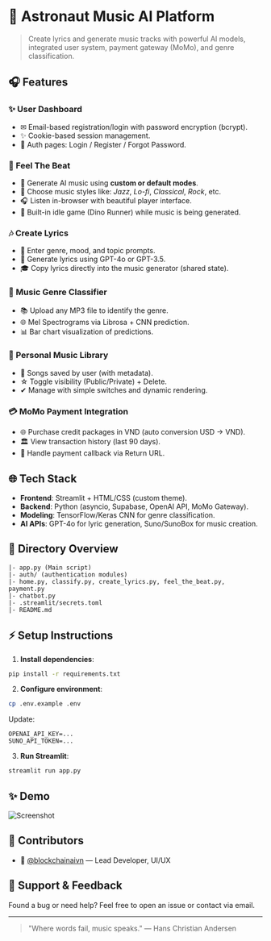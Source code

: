 # 🌌 Astronaut Music AI Platform

> Create lyrics and generate music tracks with powerful AI models, integrated user system, payment gateway (MoMo), and genre classification.

## 🎧 Features

### ✨ User Dashboard
- ✉ Email-based registration/login with password encryption (bcrypt).
- ✨ Cookie-based session management.
- 🚀 Auth pages: Login / Register / Forgot Password.

### 🎵 Feel The Beat
- 🎨 Generate AI music using **custom or default modes**.
- 🌌 Choose music styles like: *Jazz*, *Lo-fi*, *Classical*, *Rock*, etc.
- 🎧 Listen in-browser with beautiful player interface.
- 🚀 Built-in idle game (Dino Runner) while music is being generated.

### 🎶 Create Lyrics
- 🎤 Enter genre, mood, and topic prompts.
- 🤖 Generate lyrics using GPT-4o or GPT-3.5.
- 🎓 Copy lyrics directly into the music generator (shared state).

### 🎤 Music Genre Classifier
- 📚 Upload any MP3 file to identify the genre.
- 🌐 Mel Spectrograms via Librosa + CNN prediction.
- 📊 Bar chart visualization of predictions.

### 📆 Personal Music Library
- 💼 Songs saved by user (with metadata).
- ☆ Toggle visibility (Public/Private) + Delete.
- ✔ Manage with simple switches and dynamic rendering.

### 💳 MoMo Payment Integration
- 🌐 Purchase credit packages in VND (auto conversion USD → VND).
- 🏛️ View transaction history (last 90 days).
- 🌟 Handle payment callback via Return URL.

## 🌐 Tech Stack
- **Frontend**: Streamlit + HTML/CSS (custom theme).
- **Backend**: Python (asyncio, Supabase, OpenAI API, MoMo Gateway).
- **Modeling**: TensorFlow/Keras CNN for genre classification.
- **AI APIs**: GPT-4o for lyric generation, Suno/SunoBox for music creation.

## 📑 Directory Overview
```
|- app.py (Main script)
|- auth/ (authentication modules)
|- home.py, classify.py, create_lyrics.py, feel_the_beat.py, payment.py
|- chatbot.py
|- .streamlit/secrets.toml
|- README.md
```

## ⚡ Setup Instructions

1. **Install dependencies**:
```bash
pip install -r requirements.txt
```
2. **Configure environment**:
```bash
cp .env.example .env
```
Update:
```
OPENAI_API_KEY=...
SUNO_API_TOKEN=...
```
3. **Run Streamlit**:
```bash
streamlit run app.py
```

## ✨ Demo
![Screenshot](https://i.imgur.com/vzl5Tex.png)

## 🚀 Contributors
- 🔹 [@blockchainaivn](mailto:blockchainaivn@gmail.com) — Lead Developer, UI/UX

## 🎁 Support & Feedback
Found a bug or need help? Feel free to open an issue or contact via email.

---

> "Where words fail, music speaks." — Hans Christian Andersen

